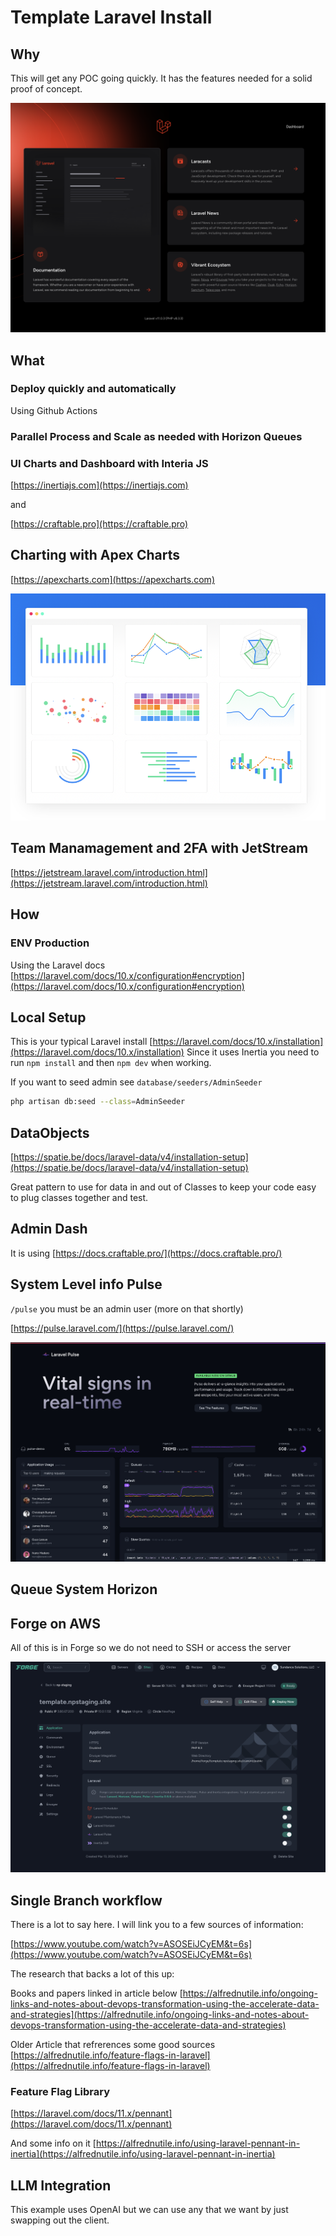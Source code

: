# Template Laravel Install


## Why

This will get any POC going quickly. It has the features needed for a solid proof of concept.

![](docs/images/welcome.png)

## What

### Deploy quickly and automatically
Using Github Actions

### Parallel Process and Scale as needed with Horizon Queues

### UI Charts and Dashboard with Interia JS
[https://inertiajs.com](https://inertiajs.com)

and 

[https://craftable.pro](https://craftable.pro)

## Charting with Apex Charts

[https://apexcharts.com](https://apexcharts.com)

![](docs/images/charts.png)

## Team Manamagement and 2FA with JetStream

[https://jetstream.laravel.com/introduction.html](https://jetstream.laravel.com/introduction.html)



## How

### ENV Production
Using the Laravel docs [https://laravel.com/docs/10.x/configuration#encryption](https://laravel.com/docs/10.x/configuration#encryption)


## Local Setup
This is your typical Laravel install [https://laravel.com/docs/10.x/installation](https://laravel.com/docs/10.x/installation)
Since it uses Inertia you need to run `npm install` and then `npm dev` when working.


If you want to seed admin see `database/seeders/AdminSeeder`

```bash
php artisan db:seed --class=AdminSeeder
```

## DataObjects

[https://spatie.be/docs/laravel-data/v4/installation-setup](https://spatie.be/docs/laravel-data/v4/installation-setup)

Great pattern to use for data in and out of Classes to keep your code easy to plug classes together and test.

## Admin Dash
It is using [https://docs.craftable.pro/](https://docs.craftable.pro/)


## System Level info Pulse
`/pulse` you must be an admin user (more on that shortly)

[https://pulse.laravel.com/](https://pulse.laravel.com/)


![](docs/images/pulse.png)

## Queue System Horizon


## Forge on AWS

All of this is in Forge so we do not need to SSH or access the server

![](docs/images/forge.png)


## Single Branch workflow

There is a lot to say here. I will link you to a few sources of information:

[https://www.youtube.com/watch?v=ASOSEiJCyEM&t=6s](https://www.youtube.com/watch?v=ASOSEiJCyEM&t=6s)

The research that backs a lot of this up: 

Books and papers linked in article below
[https://alfrednutile.info/ongoing-links-and-notes-about-devops-transformation-using-the-accelerate-data-and-strategies](https://alfrednutile.info/ongoing-links-and-notes-about-devops-transformation-using-the-accelerate-data-and-strategies)

Older Article that refrerences some good sources
[https://alfrednutile.info/feature-flags-in-laravel](https://alfrednutile.info/feature-flags-in-laravel)


### Feature Flag Library 
[https://laravel.com/docs/11.x/pennant](https://laravel.com/docs/11.x/pennant)

And some info on it [https://alfrednutile.info/using-laravel-pennant-in-inertia](https://alfrednutile.info/using-laravel-pennant-in-inertia)

## LLM Integration

This example uses OpenAI but we can use any that we want by just swapping out the client.

